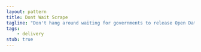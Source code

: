 ```yaml
---
layout: pattern
title: Dont Wait Scrape
tagline: "Don't hang around waiting for governments to release Open Data if you can get what you need some ohter way (e.g. screen scraping)"
tags:
    - delivery
stub: true
---
```

